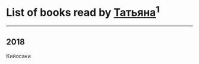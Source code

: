# List of books read by [Татьяна](https://plus.google.com/114821747301663688800)<sup>1</sup>
---

## 2018

Кийосаки



